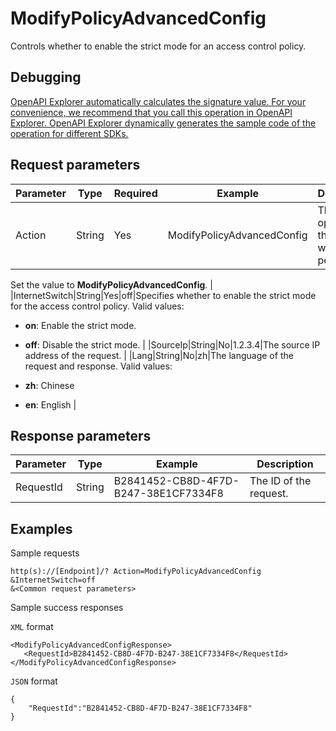 # ModifyPolicyAdvancedConfig

Controls whether to enable the strict mode for an access control policy.

## Debugging

[OpenAPI Explorer automatically calculates the signature value. For your convenience, we recommend that you call this operation in OpenAPI Explorer. OpenAPI Explorer dynamically generates the sample code of the operation for different SDKs.](https://api.aliyun.com/#product=Cloudfw&api=ModifyPolicyAdvancedConfig&type=RPC&version=2017-12-07)

## Request parameters

|Parameter|Type|Required|Example|Description|
|---------|----|--------|-------|-----------|
|Action|String|Yes|ModifyPolicyAdvancedConfig|The operation that you want to perform.

 Set the value to **ModifyPolicyAdvancedConfig**. |
|InternetSwitch|String|Yes|off|Specifies whether to enable the strict mode for the access control policy. Valid values:

 -   **on**: Enable the strict mode.
-   **off**: Disable the strict mode. |
|SourceIp|String|No|1.2.3.4|The source IP address of the request. |
|Lang|String|No|zh|The language of the request and response. Valid values:

 -   **zh**: Chinese
-   **en**: English |

## Response parameters

|Parameter|Type|Example|Description|
|---------|----|-------|-----------|
|RequestId|String|B2841452-CB8D-4F7D-B247-38E1CF7334F8|The ID of the request. |

## Examples

Sample requests

```
http(s)://[Endpoint]/? Action=ModifyPolicyAdvancedConfig
&InternetSwitch=off
&<Common request parameters>
```

Sample success responses

`XML` format

```
<ModifyPolicyAdvancedConfigResponse>
   <RequestId>B2841452-CB8D-4F7D-B247-38E1CF7334F8</RequestId>
</ModifyPolicyAdvancedConfigResponse>
```

`JSON` format

```
{
    "RequestId":"B2841452-CB8D-4F7D-B247-38E1CF7334F8"
}
```

